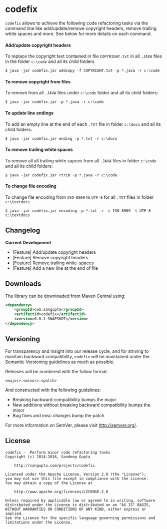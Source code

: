 codefix
=======

`codefix` allows to achieve the following code refactoring tasks via the command line
like add/update/remove copyright headers, remove trailing white spaces and more. See below
for more details on each command.

#### Add/update copyright headers

To replace the copyright text contained in file `COPYRIGHT.txt` in all `.JAVA` files
in the folder `c:\code` and all its child folders

```
$ java -jar codefix.jar addcopy -f COPYRIGHT.txt -p *.java -r c:\code
```

#### To remove copyright from files

To remove from all `.JAVA` files under `c:\code` folder and all its child folders:

```
$ java -jar codefix.jar -p *.java -r c:\code
```

#### To update line endings

To add an empty line at the end of each `.TXT` file in folder `c:\docs` and all its child
folders:

```
$ java -jar codefix.jar ending -p *.txt -r c:\docs
```

#### To remove trailing white spaces

To remove all all trailing white sapces from all `.JAVA` files in folder `c:\code` and all
its child folders:

```
$ java -jar codefix.jar rtrim -p *.java -r c:\code
```

#### To change file encoding

To change file encoding from `ISO-8969` to `UTF-8` for all `.TXT` files in folder `c:\textdocs`

```
$ java -jar codefix.jar encoding -p *.txt -r -s ISO-8969 -t UTF-8 c:\textdocs
```


Changelog
---------

**Current Development**

* [Feature] Add/update copyright headers
* [Feature] Remove copyright headers
* [Feature] Remove trailing white-spaces
* [Feature] Add a new line at the end of file

Downloads
---------

The library can be downloaded from Maven Central using:

```xml
<dependency>
    <groupId>com.sangupta</groupId>
    <artifactId>codefix</artifactId>
    <version>0.0.1-SNAPSHOT</version>
</dependency>
```

Versioning
----------

For transparency and insight into our release cycle, and for striving to maintain backward compatibility,
`codefix` will be maintained under the Semantic Versioning guidelines as much as possible.

Releases will be numbered with the follow format:

	<major>.<minor>.<patch>

And constructed with the following guidelines:

* Breaking backward compatibility bumps the major
* New additions without breaking backward compatibility bumps the minor
* Bug fixes and misc changes bump the patch

For more information on SemVer, please visit http://semver.org/.

License
-------

```
codefix -  Perform minor code refactoring tasks
Copyright (c) 2014-2016, Sandeep Gupta

	http://sangupta.com/projects/codefix

Licensed under the Apache License, Version 2.0 (the "License");
you may not use this file except in compliance with the License.
You may obtain a copy of the License at

	http://www.apache.org/licenses/LICENSE-2.0

Unless required by applicable law or agreed to in writing, software
distributed under the License is distributed on an "AS IS" BASIS,
WITHOUT WARRANTIES OR CONDITIONS OF ANY KIND, either express or implied.
See the License for the specific language governing permissions and
limitations under the License.
```
